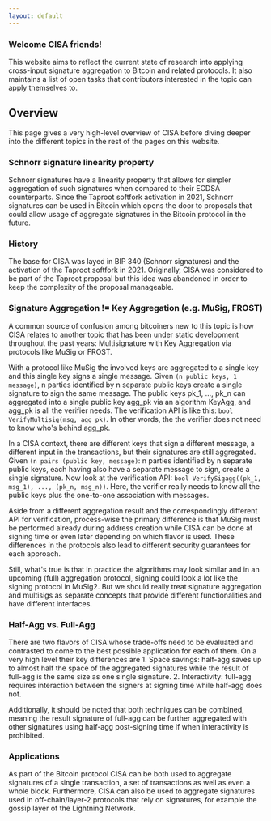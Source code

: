 ```yaml
---
layout: default
---
```


### Welcome CISA friends!

This website aims to reflect the current state of research into applying
cross-input signature aggregation to Bitcoin and related protocols. It also
maintains a list of open tasks that contributors interested in the topic can
apply themselves to.

## Overview

This page gives a very high-level overview of CISA before diving deeper into
the different topics in the rest of the pages on this website.

### Schnorr signature linearity property

Schnorr signatures have a linearity property that allows for simpler
aggregation of such
signatures when compared to their ECDSA counterparts. Since the Taproot
softfork activation in 2021, Schnorr signatures
can be used in Bitcoin which opens the door to proposals that could allow
usage of aggregate signatures in the Bitcoin protocol in the future.

### History

The base for CISA was layed in BIP 340 (Schnorr signatures) and the activation
of the Taproot softfork in 2021. Originally, CISA was considered to be part of
the Taproot proposal but this idea was abandoned in order to keep the complexity
of the proposal manageable.

### Signature Aggregation != Key Aggregation (e.g. MuSig, FROST)

A common source of confusion among bitcoiners new to this
topic is how CISA relates to another topic that has been under static
development throughout the past years: Multisignature with Key Aggregation
via protocols like MuSig or FROST.

With a protocol like MuSig the involved keys are aggregated to a single
key and this single key signs a single message. Given `(n public keys, 1 message)`,
n parties identified by n separate public keys create a single signature
to sign the same message. The public keys pk_1, ..., pk_n can aggregated
into a single public key agg_pk via an algorithm KeyAgg, and agg_pk is all
the verifier needs. The verification API is like this:
`bool VerifyMultisig(msg, agg_pk)`. In other words, the the verifier does
not need to know who's behind agg_pk.

In a CISA context, there are different keys
that sign a different message, a different input in the
transactions, but their signatures are still aggregated. Given
`(n pairs (public key, message)`:
n parties identified by n separate public keys, each having also have a
separate message to sign, create a single signature. Now look at the
verification API:
`bool VerifySigagg((pk_1, msg_1), ..., (pk_n, msg_n))`.
Here, the verifier really needs to know all the public keys plus the one-to-one
association with messages.

Aside from a different aggregation result and the correspondingly different API
for verification,
process-wise the primary difference is that MuSig must be performed already
during address creation while CISA can be done at signing time or even later
depending on which flavor is used. These differences in the protocols also
lead to different security guarantees for each approach.

Still, what's true is that in practice the algorithms may look similar
and in an upcoming (full) aggregation protocol, signing could look a lot like the
signing protocol in MuSig2. But we should really treat signature aggregation
and multisigs as separate concepts that provide different functionalities and
have different interfaces.

### Half-Agg vs. Full-Agg

There are two flavors of CISA whose trade-offs need to be evaluated and
contrasted to come to the best possible application for each of them. On a very
high level their key differences are 1. Space savings: half-agg saves up to
almost half the space of the aggregated signatures while the result of full-agg
is the same size as one single signature. 2. Interactivity: full-agg requires
interaction between the signers at signing time while half-agg does not.

Additionally, it should be noted that both techniques can be combined, meaning
the result signature of full-agg can be further aggregated with other signatures
using half-agg post-signing time if when interactivity is prohibited.

### Applications

As part of the Bitcoin protocol CISA can be both used to aggregate signatures
of a single transaction, a set of transactions as well as even a whole block.
Furthermore, CISA can also be used to aggregate signatures used in
off-chain/layer-2 protocols that rely on signatures, for example the gossip
layer of the Lightning Network.
